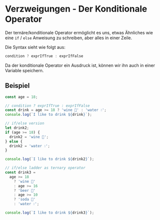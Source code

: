 # Verzweigungen - Der Konditionale Operator

<show-structure depth="2" />

Der ternäre/konditionale Operator ermöglicht es uns, etwas Ähnliches wie eine `if` / `else` Anweisung zu schreiben, aber alles in einer Zeile.

Die Syntax sieht wie folgt aus:

```Javascript
condition ? exprIfTrue : exprIfFalse
```

Da der konditionale Operator ein Ausdruck ist, können wir ihn auch in einer Variable speichern.

## Beispiel

```JavaScript
const age = 18;

// condition ? exprIfTrue : exprIfFalse
const drink = age >= 18 ? 'wine 🍷' : 'water 💧';
console.log(`I like to drink ${drink}`);

// if/else version
let drink2;
if (age >= 18) {
  drink2 = 'wine 🍷';
} else {
  drink2 = 'water 💧';
}

console.log(`I like to drink ${drink2}`);

// if/else ladder as ternary operator
const drink3 =
  age >= 18
    ? 'wine 🍷'
    : age >= 16
    ? 'beer 🍺'
    : age >= 10
    ? 'soda 🥤'
    : 'water 💧';

console.log(`I like to drink ${drink3}`);
```
